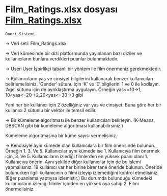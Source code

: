 # Film_Ratings.xlsx dosyası  [Film_Ratings.xlsx](https://github.com/turkan-risvan/FilmOneriSistemi/files/12552561/Film_Ratings.xlsx)

                                                                                                                    
    Öneri Sistemi
→ Veri seti: Film_Ratings.xlsx  

→ Veri kümesinde bir dizi platformunda yayınlanan bazı diziler ve kullanıcıların bunlara verdikleri
puanlar bulunmaktadır.

→ User-User İşbirlikçi tabanlı bir yöntem ile film önermeniz gerekmektedir.

→ Kullanıcıların yaş ve cinsiyet bilgilerini kullanarak benzer kullanıcıları belirlemelisiniz.
  ‘Gender’ sütunu için ‘K’ ve ‘E’ bilgilerini 1 ve 0 ile kodlayın.
  ‘Age’ sütunu için de ayrıklaştırma uygulayın. Örneğin yas<=10→1, 10<yas<=20→2,20<yas<=30→3 gibi

 Yani her bir kullanıcı için 2 özelliğiniz var yas ve cinsiyet. Buna göre her bir kullanıcı 2
sütunlu bir vektör ile temsil edilir.

→ Bir kümeleme algoritması ile benzer kullanıcıları belirleyin. (K-Means, DBSCAN gibi bir
kümeleme algoritması kullanabilirsiniz.)

  Kümeleme algoritmasına bir küme sayısı vermelisiniz.

→ Kendisiyle aynı kümede olan kullanıcılara bir film önerisinde bulunun.
  Örneğin 1. 3. Ve 5. Kullanıcılar aynı kümede ise 1. Kullanıcıya film önermek için, 3. Ve
5. Kullanıcıların izlediği filmlerden en yüksek puanı olanı 1. Kullanıcıya önerin.
 Aynı şekilde diğer kullanıcılar için de bu işlemi yapmalısınız. 19 kullanıcı var her birine
birer tane öneride bulunun.
  Öneride bulunurken ilgili kullanıcının o filmi izleyip izlemediğini kontrol etmelisiniz.
(Eğer puanlama yaptıysa izlemiştir.) Bu durumda bulunduğu kümedeki kullanıcıların
izlediği filmler içinden en yüksek oya sahip 2. Filmi önermelisiniz.
